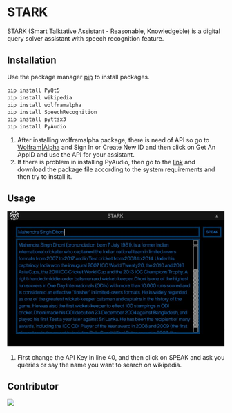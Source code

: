 # STARK

STARK (Smart Talktative Assistant - Reasonable, Knowledgeble) is a digital query solver assistant with speech recognition feature.

## Installation

Use the package manager [pip](https://pip.pypa.io/en/stable/) to install packages.

```bash
pip install PyQt5
pip install wikipedia
pip install wolframalpha
pip install SpeechRecognition
pip install pyttsx3
pip install PyAudio
```
1. After installing wolframalpha package, there is need of API so go to [Wolfram|Alpha](https://developer.wolframalpha.com/portal/myapps/) and Sign In or Create New ID and then click on Get An AppID and use the API for your assistant. 
2. If there is problem in installing PyAudio, then go to the [link](https://www.lfd.uci.edu/~gohlke/pythonlibs/) and download the package file according to the system requirements and then try to install it.

## Usage

![](/STARK.JPG)

1. First change the API Key in line 40, and then click on SPEAK and ask you queries or say the name you want to search on wikipedia.

## Contributor

<a href="https://github.com/alankarartist/STARK/graphs/contributors">
    <img src="https://contrib.rocks/image?repo=alankarartist/STARK" />
</a>